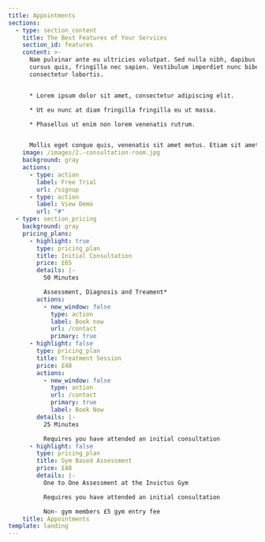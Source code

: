 ```yaml
---
title: Appointments
sections:
  - type: section_content
    title: The Best Features of Your Services
    section_id: features
    content: >-
      Nam pulvinar ante eu ultricies volutpat. Sed nulla nibh, dapibus sit amet
      cursus quis, fringilla nec sapien. Vestibulum imperdiet nunc bibendum
      consectetur lobortis.


      * Lorem ipsum dolor sit amet, consectetur adipiscing elit.

      * Ut eu nunc at diam fringilla fringilla eu ut massa.

      * Phasellus ut enim non lorem venenatis rutrum.


      Mollis eget congue quis, venenatis sit amet metus. Etiam sit amet tortor sed justo tempor condimentum.
    image: /images/2.-consultation-room.jpg
    background: gray
    actions:
      - type: action
        label: Free Trial
        url: /signup
      - type: action
        label: View Demo
        url: "#"
  - type: section_pricing
    background: gray
    pricing_plans:
      - highlight: true
        type: pricing_plan
        title: Initial Consultation
        price: £65
        details: |-
          50 Minutes

          Assessment, Diagnosis and Treament*
        actions:
          - new_window: false
            type: action
            label: Book now
            url: /contact
            primary: true
      - highlight: false
        type: pricing_plan
        title: Treatment Session
        price: £48
        actions:
          - new_window: false
            type: action
            url: /contact
            primary: true
            label: Book Now
        details: |-
          25 Minutes

          Requires you have attended an initial consultation
      - highlight: false
        type: pricing_plan
        title: Gym Based Assessment
        price: £48
        details: |-
          One to One Assessment at the Invictus Gym

          Requires you have attended an initial consultation

          Non- gym members £5 gym entry fee
    title: Appointments
template: landing
---
```

